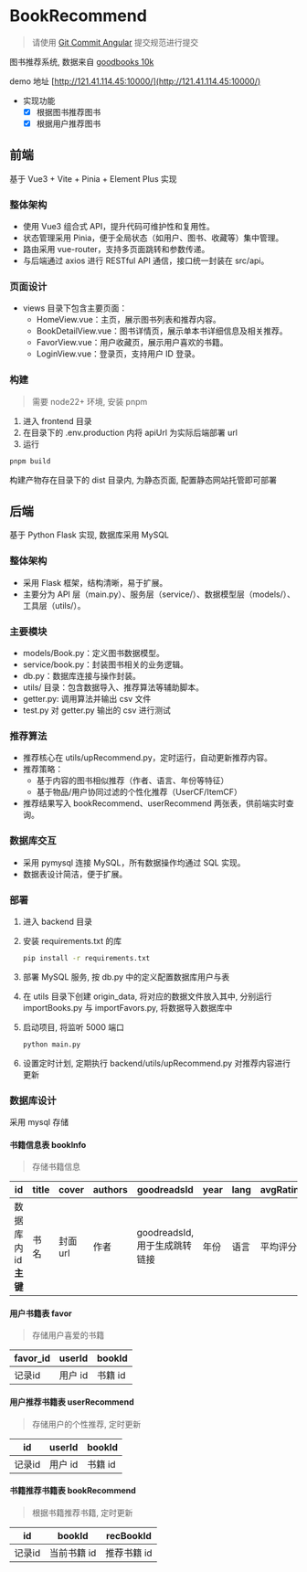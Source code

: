 # BookRecommend

> 请使用 [Git Commit Angular](https://juejin.cn/post/7126022242508472351) 提交规范进行提交

图书推荐系统, 数据来自 [goodbooks 10k](https://github.com/zygmuntz/goodbooks-10k)  

demo 地址 [http://121.41.114.45:10000/](http://121.41.114.45:10000/)

- 实现功能
  - [x] 根据图书推荐图书
  - [x] 根据用户推荐图书

## 前端

基于 Vue3 + Vite + Pinia + Element Plus 实现

### 整体架构

- 使用 Vue3 组合式 API，提升代码可维护性和复用性。
- 状态管理采用 Pinia，便于全局状态（如用户、图书、收藏等）集中管理。
- 路由采用 vue-router，支持多页面跳转和参数传递。
- 与后端通过 axios 进行 RESTful API 通信，接口统一封装在 src/api。

### 页面设计

- views 目录下包含主要页面：
  - HomeView.vue：主页，展示图书列表和推荐内容。
  - BookDetailView.vue：图书详情页，展示单本书详细信息及相关推荐。
  - FavorView.vue：用户收藏页，展示用户喜欢的书籍。
  - LoginView.vue：登录页，支持用户 ID 登录。

### 构建

> 需要 node22+ 环境, 安装 pnpm

1. 进入 frontend 目录  
2. 在目录下的 .env.production 内将 apiUrl 为实际后端部署 url  
3. 运行

  ```bash
  pnpm build
  ```

构建产物存在目录下的 dist 目录内, 为静态页面, 配置静态网站托管即可部署

## 后端

基于 Python Flask 实现, 数据库采用 MySQL

### 整体架构

- 采用 Flask 框架，结构清晰，易于扩展。
- 主要分为 API 层（main.py）、服务层（service/）、数据模型层（models/）、工具层（utils/）。

### 主要模块

- models/Book.py：定义图书数据模型。
- service/book.py：封装图书相关的业务逻辑。
- db.py：数据库连接与操作封装。
- utils/ 目录：包含数据导入、推荐算法等辅助脚本。
- getter.py: 调用算法并输出 csv 文件
- test.py 对 getter.py 输出的 csv 进行测试

### 推荐算法

- 推荐核心在 utils/upRecommend.py，定时运行，自动更新推荐内容。
- 推荐策略：
  - 基于内容的图书相似推荐（作者、语言、年份等特征）
  - 基于物品/用户协同过滤的个性化推荐（UserCF/ItemCF）
- 推荐结果写入 bookRecommend、userRecommend 两张表，供前端实时查询。

### 数据库交互

- 采用 pymysql 连接 MySQL，所有数据操作均通过 SQL 实现。
- 数据表设计简洁，便于扩展。

### 部署

1. 进入 backend 目录
2. 安装 requirements.txt 的库

   ```bash
   pip install -r requirements.txt
   ```

3. 部署 MySQL 服务, 按 db.py 中的定义配置数据库用户与表
4. 在 utils 目录下创建 origin_data, 将对应的数据文件放入其中, 分别运行 importBooks.py 与 importFavors.py, 将数据导入数据库中
5. 启动项目, 将监听 5000 端口

   ```bash
   python main.py
   ```

6. 设置定时计划, 定期执行 backend/utils/upRecommend.py 对推荐内容进行更新

### 数据库设计

采用 mysql 存储

#### 书籍信息表 bookInfo

> 存储书籍信息

|id|title|cover|authors|goodreadsId|year|lang|avgRating|
|--|-----|-----|-------|-----------|----|----|---------|
|数据库内 id **主键**|书名|封面 url|作者|goodreadsId, 用于生成跳转链接|年份|语言|平均评分|

#### 用户书籍表 favor

> 存储用户喜爱的书籍

|favor_id|userId|bookId|
|--------|------|------|
|记录id|用户 id|书籍 id|

#### 用户推荐书籍表 userRecommend

> 存储用户的个性推荐, 定时更新

|id|userId|bookId|
|--|----|------|
|记录id|用户 id|书籍 id|

#### 书籍推荐书籍表 bookRecommend

> 根据书籍推荐书籍, 定时更新

|id|bookId|recBookId|
|--|----|------|
|记录id|当前书籍 id|推荐书籍 id|
